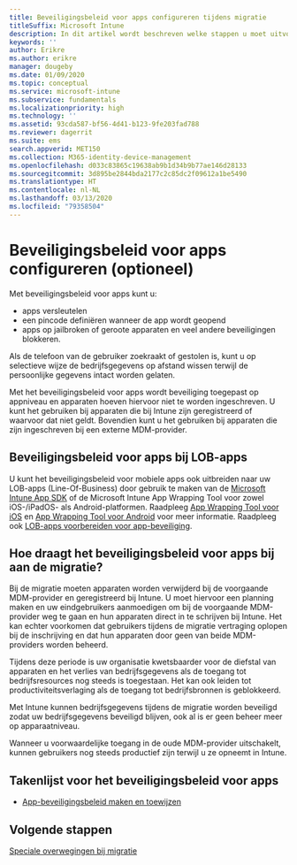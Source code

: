 ```yaml
---
title: Beveiligingsbeleid voor apps configureren tijdens migratie
titleSuffix: Microsoft Intune
description: In dit artikel wordt beschreven welke stappen u moet uitvoeren om het beveiligingsbeleid voor apps te configureren bij een Microsoft Intune-migratie.
keywords: ''
author: Erikre
ms.author: erikre
manager: dougeby
ms.date: 01/09/2020
ms.topic: conceptual
ms.service: microsoft-intune
ms.subservice: fundamentals
ms.localizationpriority: high
ms.technology: ''
ms.assetid: 93cda587-bf56-4d41-b123-9fe203fad788
ms.reviewer: dagerrit
ms.suite: ems
search.appverid: MET150
ms.collection: M365-identity-device-management
ms.openlocfilehash: d033c83865c19638ab9b1d34b9b77ae146d28133
ms.sourcegitcommit: 3d895be2844bda2177c2c85dc2f09612a1be5490
ms.translationtype: HT
ms.contentlocale: nl-NL
ms.lasthandoff: 03/13/2020
ms.locfileid: "79358504"
---
```

# <a name="configure-app-protection-policies-optional"></a>Beveiligingsbeleid voor apps configureren (optioneel)


Met beveiligingsbeleid voor apps kunt u:
* apps versleutelen
* een pincode definiëren wanneer de app wordt geopend
* apps op jailbroken of geroote apparaten en veel andere beveiligingen blokkeren.

Als de telefoon van de gebruiker zoekraakt of gestolen is, kunt u op selectieve wijze de bedrijfsgegevens op afstand wissen terwijl de persoonlijke gegevens intact worden gelaten.

Met het beveiligingsbeleid voor apps wordt beveiliging toegepast op appniveau en apparaten hoeven hiervoor niet te worden ingeschreven. U kunt het gebruiken bij apparaten die bij Intune zijn geregistreerd of waarvoor dat niet geldt. Bovendien kunt u het gebruiken bij apparaten die zijn ingeschreven bij een externe MDM-provider.

## <a name="app-protection-policies-with-lob-apps"></a>Beveiligingsbeleid voor apps bij LOB-apps

U kunt het beveiligingsbeleid voor mobiele apps ook uitbreiden naar uw LOB-apps (Line-Of-Business) door gebruik te maken van de [Microsoft Intune App SDK](../developer/app-sdk-get-started.md) of de Microsoft Intune App Wrapping Tool voor zowel iOS-/iPadOS- als Android-platformen. Raadpleeg [App Wrapping Tool voor iOS](../developer/app-wrapper-prepare-ios.md) en [App Wrapping Tool voor Android](./../developer/app-wrapper-prepare-android.md) voor meer informatie. Raadpleeg ook [LOB-apps voorbereiden voor app-beveiliging](../developer/apps-prepare-mobile-application-management.md).

## <a name="how-do-app-protection-policies-help-during-migration"></a>Hoe draagt het beveiligingsbeleid voor apps bij aan de migratie?

Bij de migratie moeten apparaten worden verwijderd bij de voorgaande MDM-provider en geregistreerd bij Intune. U moet hiervoor een planning maken en uw eindgebruikers aanmoedigen om bij de voorgaande MDM-provider weg te gaan en hun apparaten direct in te schrijven bij Intune. Het kan echter voorkomen dat gebruikers tijdens de migratie vertraging oplopen bij de inschrijving en dat hun apparaten door geen van beide MDM-providers worden beheerd.

Tijdens deze periode is uw organisatie kwetsbaarder voor de diefstal van apparaten en het verlies van bedrijfsgegevens als de toegang tot bedrijfsresources nog steeds is toegestaan. Het kan ook leiden tot productiviteitsverlaging als de toegang tot bedrijfsbronnen is geblokkeerd.

Met Intune kunnen bedrijfsgegevens tijdens de migratie worden beveiligd zodat uw bedrijfsgegevens beveiligd blijven, ook al is er geen beheer meer op apparaatniveau.

Wanneer u voorwaardelijke toegang in de oude MDM-provider uitschakelt, kunnen gebruikers nog steeds productief zijn terwijl u ze opneemt in Intune.

## <a name="task-list-for-app-protection-policies"></a>Takenlijst voor het beveiligingsbeleid voor apps

- [App-beveiligingsbeleid maken en toewijzen](../apps/app-protection-policies.md)

## <a name="next-steps"></a>Volgende stappen

[Speciale overwegingen bij migratie](migration-guide-considerations.md)
